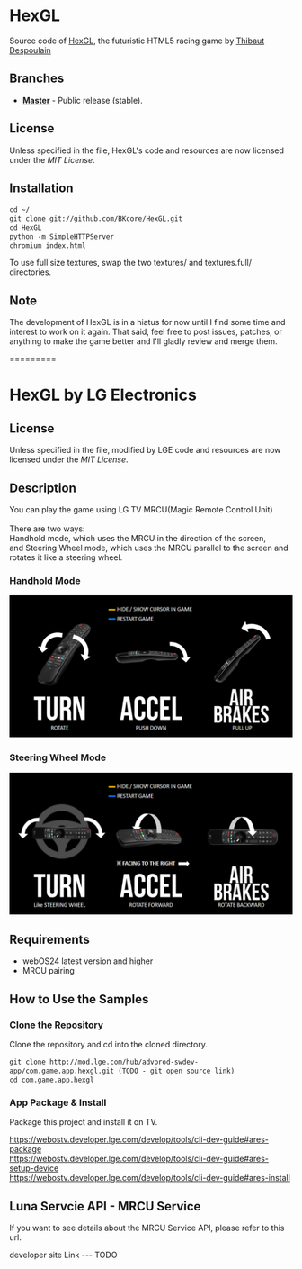 # HexGL

Source code of [HexGL](http://hexgl.bkcore.com), the futuristic HTML5 racing game by [Thibaut Despoulain](http://bkcore.com)

## Branches

- **[Master](https://github.com/BKcore/HexGL)** - Public release (stable).

## License

Unless specified in the file, HexGL's code and resources are now licensed under the _MIT License_.

## Installation

    cd ~/
    git clone git://github.com/BKcore/HexGL.git
    cd HexGL
    python -m SimpleHTTPServer
    chromium index.html

To use full size textures, swap the two textures/ and textures.full/ directories.

## Note

The development of HexGL is in a hiatus for now until I find some time and interest to work on it again.
That said, feel free to post issues, patches, or anything to make the game better and I'll gladly review and merge them.

=========

# HexGL by LG Electronics

## License

Unless specified in the file, modified by LGE code and resources are now licensed under the _MIT License_.

## Description

You can play the game using LG TV MRCU(Magic Remote Control Unit)<br/>
<br/>
There are two ways:<br/>
Handhold mode, which uses the MRCU in the direction of the screen,<br/>
and Steering Wheel mode, which uses the MRCU parallel to the screen and rotates it like a steering wheel.<br/>

### Handhold Mode

<img src="./assets/help-mrcu0.png" alt="help-mrcu0" width="720px" /><br/>

### Steering Wheel Mode

<img src="./assets/help-mrcu1.png" alt="help-mrcu1" width="720px" /><br/>

## Requirements

- webOS24 latest version and higher
- MRCU pairing

## How to Use the Samples

### Clone the Repository

Clone the repository and cd into the cloned directory.

```
git clone http://mod.lge.com/hub/advprod-swdev-app/com.game.app.hexgl.git (TODO - git open source link)
cd com.game.app.hexgl
```

### App Package & Install

Package this project and install it on TV.

https://webostv.developer.lge.com/develop/tools/cli-dev-guide#ares-package</br>
https://webostv.developer.lge.com/develop/tools/cli-dev-guide#ares-setup-device</br>
https://webostv.developer.lge.com/develop/tools/cli-dev-guide#ares-install</br>

## Luna Servcie API - MRCU Service

If you want to see details about the MRCU Service API, please refer to this url. <br />

developer site Link --- TODO


